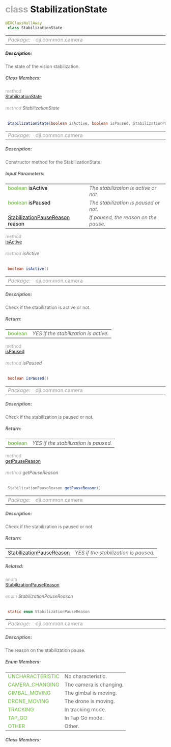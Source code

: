 <div class="article"><h1 ><font color="#AAA">class </font>StabilizationState</h1></div>

~~~java
@EXClassNullAway
 class StabilizationState 
~~~

<html><table class="table-supportedby"><tr valign="top"><td width=15%><font color="#999"><i>Package:</i></td><td width=85%><font color="#999">dji.common.camera</td></tr></table></html>



##### Description:



<font color="#666">The state of the vision stabilization.



##### Class Members:

<div class="api-row" id="djicamera_stabilizationstate_constructor"><div class="api-col left"></div><div class="api-col middle" style="color:#AAA">method</div><div class="api-col right"><a class="trigger" href="#djicamera_stabilizationstate_constructor_inline">StabilizationState</a></div></div><div class="inline-doc" id="djicamera_stabilizationstate_constructor_inline"

><div class="article"><h6 ><font color="#AAA">method </font>StabilizationState</h6></div>

~~~java
 StabilizationState(boolean isActive, boolean isPaused, StabilizationPauseReason reason) 
~~~

<html><table class="table-supportedby"><tr valign="top"><td width=15%><font color="#999"><i>Package:</i></td><td width=85%><font color="#999">dji.common.camera</td></tr></table></html>



##### Description:



<font color="#666">Constructor method for the StabilizationState.



##### Input Parameters:

<html><table class="table-inline-parameters"><tr valign="top"><td><font color="#70BF41">boolean <font color="#000">isActive</td><td><font color="#666"><i>The stabilization is active or not.</i></td></tr><tr valign="top"><td><font color="#70BF41">boolean <font color="#000">isPaused</td><td><font color="#666"><i>The stabilization is paused or not.</i></td></tr><tr valign="top"><td><font color="#70BF41"><a href="/Components/Camera/DJICamera_StabilizationState.html#djicamera_stabilizationstate_stabilizationpausereason">StabilizationPauseReason</a> <font color="#000">reason</td><td><font color="#666"><i>If paused, the reason on the pause.</i></td></tr></table></html></div>

<div class="api-row" id="djicamera_stabilizationstate_isactive"><div class="api-col left"></div><div class="api-col middle" style="color:#AAA">method</div><div class="api-col right"><a class="trigger" href="#djicamera_stabilizationstate_isactive_inline">isActive</a></div></div><div class="inline-doc" id="djicamera_stabilizationstate_isactive_inline"

><div class="article"><h6 ><font color="#AAA">method </font>isActive</h6></div>

~~~java
 boolean isActive() 
~~~

<html><table class="table-supportedby"><tr valign="top"><td width=15%><font color="#999"><i>Package:</i></td><td width=85%><font color="#999">dji.common.camera</td></tr></table></html>



##### Description:



<font color="#666">Check if the stabilization is active or not.



##### Return:

<html><table class="table-inline-parameters"><tr valign="top"><td><font color="#70BF41">boolean</td><td><font color="#666"><i>YES if the stabilization is active.</i></td></tr></table></html></div>

<div class="api-row" id="djicamera_stabilizationstate_ispaused"><div class="api-col left"></div><div class="api-col middle" style="color:#AAA">method</div><div class="api-col right"><a class="trigger" href="#djicamera_stabilizationstate_ispaused_inline">isPaused</a></div></div><div class="inline-doc" id="djicamera_stabilizationstate_ispaused_inline"

><div class="article"><h6 ><font color="#AAA">method </font>isPaused</h6></div>

~~~java
 boolean isPaused() 
~~~

<html><table class="table-supportedby"><tr valign="top"><td width=15%><font color="#999"><i>Package:</i></td><td width=85%><font color="#999">dji.common.camera</td></tr></table></html>



##### Description:



<font color="#666">Check if the stabilization is paused or not.



##### Return:

<html><table class="table-inline-parameters"><tr valign="top"><td><font color="#70BF41">boolean</td><td><font color="#666"><i>YES if the stabilization is paused.</i></td></tr></table></html></div>

<div class="api-row" id="djicamera_stabilizationstate_getpausereason"><div class="api-col left"></div><div class="api-col middle" style="color:#AAA">method</div><div class="api-col right"><a class="trigger" href="#djicamera_stabilizationstate_getpausereason_inline">getPauseReason</a></div></div><div class="inline-doc" id="djicamera_stabilizationstate_getpausereason_inline"

><div class="article"><h6 ><font color="#AAA">method </font>getPauseReason</h6></div>

~~~java
 StabilizationPauseReason getPauseReason() 
~~~

<html><table class="table-supportedby"><tr valign="top"><td width=15%><font color="#999"><i>Package:</i></td><td width=85%><font color="#999">dji.common.camera</td></tr></table></html>



##### Description:



<font color="#666">Check if the stabilization is paused or not.



##### Return:

<html><table class="table-inline-parameters"><tr valign="top"><td><font color="#70BF41"><a href="/Components/Camera/DJICamera_StabilizationState.html#djicamera_stabilizationstate_stabilizationpausereason">StabilizationPauseReason</a></td><td><font color="#666"><i>YES if the stabilization is paused.</i></td></tr></table></html></div>



##### Related:

<div class="api-row" id="djicamera_stabilizationstate_stabilizationpausereason"><div class="api-col left"></div><div class="api-col middle" style="color:#AAA">enum</div><div class="api-col right"><a class="trigger" href="#djicamera_stabilizationstate_stabilizationpausereason_inline">StabilizationPauseReason</a></div></div><div class="inline-doc" id="djicamera_stabilizationstate_stabilizationpausereason_inline"

><div class="article"><h6 ><font color="#AAA">enum </font>StabilizationPauseReason</h6></div>

~~~java
 static enum StabilizationPauseReason 
~~~

<html><table class="table-supportedby"><tr valign="top"><td width=15%><font color="#999"><i>Package:</i></td><td width=85%><font color="#999">dji.common.camera</td></tr></table></html>



##### Description:



<font color="#666">The reason on the stabilization pause.



##### Enum Members:

<html><table class="table-inline-parameters"><tr valign="top"><td><font color="#70BF41"><a href="#djicamera_stabilizationstate_stabilizationpausereason_uncharacteristic_inline"></a>UNCHARACTERISTIC</td><td><font color="#666">No characteristic.</td></tr><tr valign="top"><td><font color="#70BF41"><a href="#djicamera_stabilizationstate_stabilizationpausereason_camera_changing_inline"></a>CAMERA_CHANGING</td><td><font color="#666">The camera is changing.</td></tr><tr valign="top"><td><font color="#70BF41"><a href="#djicamera_stabilizationstate_stabilizationpausereason_gimbal_moving_inline"></a>GIMBAL_MOVING</td><td><font color="#666">The gimbal is moving.</td></tr><tr valign="top"><td><font color="#70BF41"><a href="#djicamera_stabilizationstate_stabilizationpausereason_drone_moving_inline"></a>DRONE_MOVING</td><td><font color="#666">The drone is moving.</td></tr><tr valign="top"><td><font color="#70BF41"><a href="#djicamera_stabilizationstate_stabilizationpausereason_tracking_inline"></a>TRACKING</td><td><font color="#666">In tracking mode.</td></tr><tr valign="top"><td><font color="#70BF41"><a href="#djicamera_stabilizationstate_stabilizationpausereason_tap_go_inline"></a>TAP_GO</td><td><font color="#666">In Tap Go mode.</td></tr><tr valign="top"><td><font color="#70BF41"><a href="#djicamera_stabilizationstate_stabilizationpausereason_other_inline"></a>OTHER</td><td><font color="#666">Other.</td></tr></table></html>

##### Class Members:

</div>


